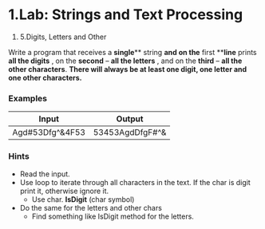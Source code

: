 ﻿# 1.Lab: Strings and Text Processing

1. 5.Digits, Letters and Other

Write a program that receives a **single**** string **and on the** first ****line** prints **all the digits** , on the **second** – **all the letters** , and on the **third** – **all the other characters**. **There will always be at least one digit, one letter and one other characters.**

### Examples

| **Input** | **Output** |
| --- | --- |
| Agd#53Dfg^&amp;4F53 | 53453AgdDfgF#^&amp; |

### Hints

- Read the input.
- Use loop to iterate through all characters in the text. If the char is digit print it, otherwise ignore it.
  - Use char. **IsDigit** (char symbol)
- Do the same for the letters and other chars
  - Find something like IsDigit method for the letters.